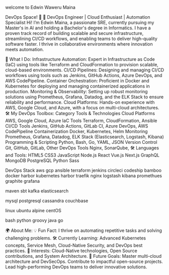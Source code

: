 welcome to
Edwin Waweru Maina


DevOps Space! 👋
🚀 DevOps Engineer | Cloud Enthusiast | Automation Specialist
Hi! I’m Edwin Maina, a passionate SRE, currently pursuing my Master's in AI and holding a Bachelor's degree in Informatics. I have a proven track record of building scalable and secure infrastructure, streamlining CI/CD workflows, and enabling teams to deliver high-quality software faster. I thrive in collaborative environments where innovation meets automation.

🌟 What I Do:
Infrastructure Automation: Expert in Infrastructure as Code (IaC) using tools like Terraform and CloudFormation to provision scalable, cloud-based environments.
CI/CD Pipelines: Designing and managing CI/CD workflows using tools such as Jenkins, GitHub Actions, Azure DevOps, and AWS CodePipeline.
Container Orchestration: Proficient in Docker and Kubernetes for deploying and managing containerized applications in production.
Monitoring & Observability: Setting up robust monitoring solutions using Prometheus, Grafana, Datadog, and the ELK Stack to ensure reliability and performance.
Cloud Platforms: Hands-on experience with AWS, Google Cloud, and Azure, with a focus on multi-cloud architectures.
🛠️ My DevOps Toolbox:
Category	Tools & Technologies
Cloud Platforms	AWS, Google Cloud, Azure
IaC Tools	Terraform, CloudFormation, Ansible
CI/CD Tools	Jenkins, GitHub Actions, GitLab CI, Azure DevOps, AWS CodePipeline
Containerization	Docker, Kubernetes, Helm
Monitoring	Prometheus, Grafana, Datadog, ELK Stack (Elasticsearch, Logstash, Kibana)
Programming & Scripting	Python, Bash, Go, YAML, JSON
Version Control	Git, GitHub, GitLab,
Other DevOps Tools	Nginx, SonarQube,
🛠️ Languages and Tools:
HTML5 CSS3 JavaScript Node.js React Vue.js Next.js GraphQL MongoDB PostgreSQL Python Sass

DevOps Stack
aws gcp ansible terraform jenkins circleci codeship bamboo docker harbor kubernetes harbor traefik nginx logstash kibana promethues graphite grafana

maven sbt kafka elasticsearch

mysql postgresql cassandra couchbase

linux ubuntu alpine centOS

bash python groovy java go

🌍 About Me:
💡 Fun Fact: I thrive on automating repetitive tasks and solving challenging problems.
🛠️ Currently Learning: Advanced Kubernetes concepts, Service Mesh, Cloud-Native Security, and DevOps best practices.
🌱 Interests: Cloud-Native technologies, Open Source contributions, and System Architecture.
🎯 Future Goals:
Master multi-cloud architecture and DevSecOps.
Contribute to impactful open-source projects.
Lead high-performing DevOps teams to deliver innovative solutions.
